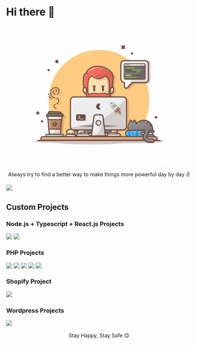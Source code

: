 <div>
<h1>Hi there 👋</h1>
<div align="center">
<img src="./programmer-with-code-cat-book-coffee-vector-clip-art-illustration_138676-92.jpeg">


Always try to find a better way to make things more powerful day by day ✌️
</div>
</div>

![](https://komarev.com/ghpvc/?username=your-github-username&style=flat-square&color=red)


<h2>Custom Projects</h2>

<h3>Node.js + Typescript + React.js Projects</h3>

[![](https://img.shields.io/badge/Paiesa-Payment%20Gateway%20Website-blueviolet?style=for-the-badge)](https://paiesa.com) [![](https://img.shields.io/badge/Render%20Hacks-Forum%20Website-red?style=for-the-badge)](https://renderhacks.com)

<h3>PHP Projects</h3>

[![](https://img.shields.io/badge/Halastore%20v1-Ecommerce%20Website-important?style=for-the-badge)](https://halastore.ly)  [![](https://img.shields.io/badge/V2%20Halastore%20-Ecommerce%20Website-important?style=for-the-badge)](https://v2.halastore.ly)
[![](https://img.shields.io/badge/GuardWatch-Family%20Security%20Website-critical?style=for-the-badge)](https://guardwatch.net) [![](https://img.shields.io/badge/All%20Surgical-Surgical%20Solutions%20Website-blue?style=for-the-badge)](https://allsurgical.net)
[![](https://img.shields.io/badge/Vitaral%20Nutrition-Health%20&%20Nutrition%20Website-orange?style=for-the-badge)](https://vitaral.co.uk)

<h3>Shopify Project</h3>

[![](https://img.shields.io/badge/Zede%20Paris-%20International%20Bags%20Selling%20Store-gray?style=for-the-badge)](https://zede-paris.com)

<h3>Wordpress Projects</h3>

[![](https://img.shields.io/badge/Di%20Live-%20Online%20Coaching%20Website-gold?style=for-the-badge)](https://dilive.com.au/)


<div align="center">
Stay Happy, Stay Safe 😊
</div>
